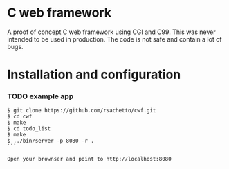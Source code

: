 # C web framework
A proof of concept C web framework using CGI and C99. This was never intended to be used in production. The code is not safe and contain a lot of bugs.

# Installation and configuration

### TODO example app

````console
$ git clone https://github.com/rsachetto/cwf.git
$ cd cwf
$ make
$ cd todo_list
$ make 
$ ../bin/server -p 8080 -r . 
```

Open your brownser and point to http://localhost:8080